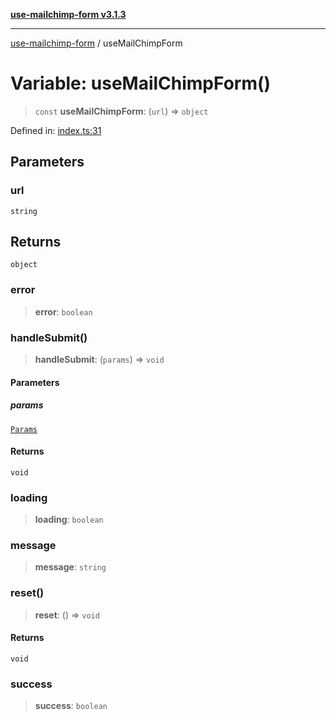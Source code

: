 [**use-mailchimp-form v3.1.3**](../README.md)

---

[use-mailchimp-form](../globals.md) / useMailChimpForm

# Variable: useMailChimpForm()

> `const` **useMailChimpForm**: (`url`) => `object`

Defined in: [index.ts:31](https://github.com/imgarylai/use-mailchimp-form/blob/586051af57e37bb69b621a3d3314d1f3b5b97eea/src/index.ts#L31)

## Parameters

### url

`string`

## Returns

`object`

### error

> **error**: `boolean`

### handleSubmit()

> **handleSubmit**: (`params`) => `void`

#### Parameters

##### params

[`Params`](../interfaces/Params.md)

#### Returns

`void`

### loading

> **loading**: `boolean`

### message

> **message**: `string`

### reset()

> **reset**: () => `void`

#### Returns

`void`

### success

> **success**: `boolean`
